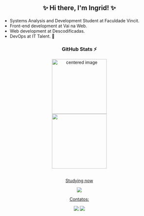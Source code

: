  ## <p align="center"> ✨ Hi there, I'm Ingrid! ✨  <p align="center">

- Systems Analysis and Development Student at Faculdade Vincit.
- Front-end development at Vai na Web.
- Web development at Descodificadas.
- DevOps at IT Talent. 🚀


### <p align="center"> GitHub Stats ⚡<p align="center">
<div align="center">
  <a href="https://github.com/ingridmoitinho">
   
  <center>
    <img height="180em" src="https://github-readme-stats.vercel.app/api?username=ingridmoitinho&theme=tokyonight&show_icons=true&include_all_commits=true&count_private=true" alt="centered image">
  </center>
  <center>  
    <img height="180em" src="https://github-readme-stats.vercel.app/api/top-langs/?username=ingridmoitinho&layout=compact&langs_count=7&theme=tokyonight"/> 
  </center>
</div>
<br>

<p align="center"> Studying now <p align="center">
  <a href="https://skillicons.dev">
    <img src="https://skillicons.dev/icons?i=,html,css,js,react,github,docker,jenkins,linux,aws,azure" />
   
<br>
<p align="center">  Contatos: <p align="center">
<div align="center">
<a href = "mailto:ingridmoitinho@gmail.com"><img loading="lazy" src="https://img.shields.io/badge/Gmail-D14836?style=for-the-badge&logo=gmail&logoColor=white" target="_blank"></a>
<a href="https://www.linkedin.com/in/ingridmoitinho/" target="_blank"><img loading="lazy" src="https://img.shields.io/badge/-LinkedIn-%230077B5?style=for-the-badge&logo=linkedin&logoColor=white" target="_blank"></a>   
</div>  
         
<!--
**ingridmoitinho/ingridmoitinho** is a ✨ _special_ ✨ repository because its `README.md` (this file) appears on your GitHub profile.

Here are some ideas to get you started:

- 🔭 I’m currently working on ...
- 🌱 I’m currently learning ...
- 👯 I’m looking to collaborate on ...
- 🤔 I’m looking for help with ...
- 💬 Ask me about ...
- 📫 How to reach me: ...
- 😄 Pronouns: ...
- ⚡ Fun fact: ...
-->
